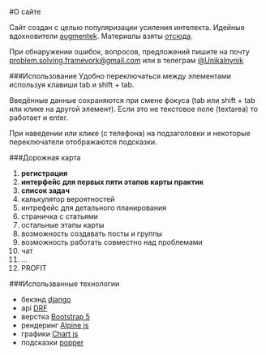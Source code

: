 #О сайте

Сайт создан с целью популяризации усиления интелекта. Идейные вдохновители [augmentek](https://augmentek.online/). Материалы взяты [отсюда](https://www.notion.so/d05702d4225f464cad1cefdd4780794a?v=b2f2adaab9324187b04929c755b6b657&p=12e2a6d5ab934f64925fb67f6feb0f41&pm=s).

При обнаружении ошибок, вопросов, предложений пишите на почту <problem.solving.framevork@gmail.com> или в телеграм [@Unikalnynik](https://t.me/Unikalnynik)

###Использование
Удобно переключаться между элементами используя клавиши tab и shift + tab.

Введённые данные сохраняются при смене фокуса (tab или shift + tab или клике на другой элемент).
Если это не текстовое поле (textarea) то работает и enter.

При наведении или клике (с телефона) на подзаголовки и некоторые переключатели отображаются подсказки.





###Дорожная карта

1. **регистрация**
3. **интерфейс для первых пяти этапов карты практик**
2. **список задач**
4. калькулятор вероятностей
5. интрефейс для детального планирования
6. страничка с статьями 
7. остальные этапы карты
8. возможность создавать посты и группы
9. возможность работать совместно над проблемами
10. чат
11. ...
12. PROFIT


###Использванные технологии

- бекэнд [django](https://www.djangoproject.com)
- api [DRF](https://www.django-rest-framework.org)
- верстка [Bootstrap 5](https://bootstrap-5.ru/) 
- рендеринг [Alpine js](https://alpinejs.dev/)
- графики [Chart js](https://www.chartjs.org/)
- подсказки [popper](https://popper.js.org/)

